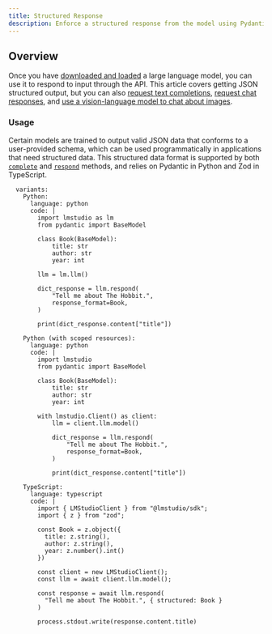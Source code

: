 ```yaml
---
title: Structured Response
description: Enforce a structured response from the model using Pydantic (Python), Zod (TypeScript), or JSON Schema
---
```


## Overview

Once you have [downloaded and loaded](/docs/basics/index) a large language model,
you can use it to respond to input through the API. This article covers getting JSON structured output, but you can also
[request text completions](/docs/api/sdk/completion),
[request chat responses](/docs/api/sdk/chat-completion), and
[use a vision-language model to chat about images](/docs/api/sdk/image-input).

### Usage

Certain models are trained to output valid JSON data that conforms to
a user-provided schema, which can be used programmatically in applications
that need structured data. This structured data format is supported by both
[`complete`](/docs/api/sdk/completion) and [`respond`](/docs/api/sdk/chat-completion)
methods, and relies on Pydantic in Python and Zod in TypeScript.

```lms_code_snippet
  variants:
    Python:
      language: python
      code: |
        import lmstudio as lm
        from pydantic import BaseModel

        class Book(BaseModel):
            title: str
            author: str
            year: int

        llm = lm.llm()

        dict_response = llm.respond(
            "Tell me about The Hobbit.",
            response_format=Book,
        )

        print(dict_response.content["title"])

    Python (with scoped resources):
      language: python
      code: |
        import lmstudio
        from pydantic import BaseModel

        class Book(BaseModel):
            title: str
            author: str
            year: int

        with lmstudio.Client() as client:
            llm = client.llm.model()

            dict_response = llm.respond(
                "Tell me about The Hobbit.",
                response_format=Book,
            )

            print(dict_response.content["title"])

    TypeScript:
      language: typescript
      code: |
        import { LMStudioClient } from "@lmstudio/sdk";
        import { z } from "zod";

        const Book = z.object({
          title: z.string(),
          author: z.string(),
          year: z.number().int()
        })

        const client = new LMStudioClient();
        const llm = await client.llm.model();

        const response = await llm.respond(
          "Tell me about The Hobbit.", { structured: Book }
        )

        process.stdout.write(response.content.title)
```
